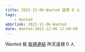 ```yaml
---
title: 2023-12-06-Wanted 違規 0 人
tags:
    - Wanted
abbrlink: 2023-12-06-Wanted
date: Wanted-2023-12-06 12:00:00
---
```

Wanted 板 [板規連結](https://www.ptt.cc/bbs/Wanted/M.1608829773.A.D3B.html)
昨天違規 0 人
